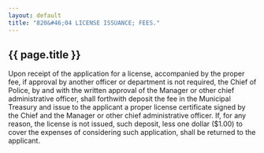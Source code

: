 ```yaml
---
layout: default 
title: "820&#46;04 LICENSE ISSUANCE; FEES."
---
```


{{ page.title }}
----------------

Upon receipt of the application for a license, accompanied by the proper
fee, if approval by another officer or department is not required, the
Chief of Police, by and with the written approval of the Manager or
other chief administrative officer, shall forthwith deposit the fee in
the Municipal Treasury and issue to the applicant a proper license
certificate signed by the Chief and the Manager or other chief
administrative officer. If, for any reason, the license is not issued,
such deposit, less one dollar (\$1.00) to cover the expenses of
considering such application, shall be returned to the applicant.
